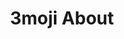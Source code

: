 ---
layout: about
title: 3moji About
description: A Home for 3D Emoji
emoji: speech_balloon
image: assets/img/3moji/thumbnail.png
---
